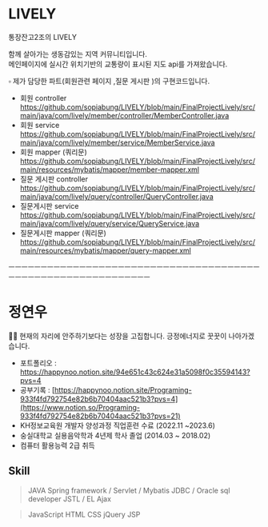 # LIVELY

통장잔고2조의 LIVELY

함께 살아가는 생동감있는 지역 커뮤니티입니다. <br>
메인페이지에 실시간 위치기반의 교통량이 표시된 지도 api를 가져왔습니다.

▫ 제가 담당한 파트(회원관련 페이지 ,질문 게시판 )의 구현코드입니다.

- 회원 controller
  https://github.com/sopiabung/LIVELY/blob/main/FinalProjectLively/src/main/java/com/lively/member/controller/MemberController.java
- 회원 service 
  https://github.com/sopiabung/LIVELY/blob/main/FinalProjectLively/src/main/java/com/lively/member/service/MemberService.java
- 회원 mapper (쿼리문) <br> 
  https://github.com/sopiabung/LIVELY/blob/main/FinalProjectLively/src/main/resources/mybatis/mapper/member-mapper.xml  
- 질문 게시판 controller 
  https://github.com/sopiabung/LIVELY/blob/main/FinalProjectLively/src/main/java/com/lively/query/controller/QueryController.java
- 질문게시판 service 
  https://github.com/sopiabung/LIVELY/blob/main/FinalProjectLively/src/main/java/com/lively/query/service/QueryService.java
- 질문게시판 mapper (쿼리문) 
  https://github.com/sopiabung/LIVELY/blob/main/FinalProjectLively/src/main/resources/mybatis/mapper/query-mapper.xml

ㅡㅡㅡㅡㅡㅡㅡㅡㅡㅡㅡㅡㅡㅡㅡㅡㅡㅡㅡㅡㅡㅡㅡㅡㅡㅡㅡㅡㅡㅡㅡㅡㅡㅡㅡㅡㅡㅡㅡㅡㅡㅡㅡㅡㅡㅡㅡㅡㅡㅡㅡㅡㅡㅡㅡㅡㅡㅡㅡㅡㅡ

# 정연우
🙌🏼 현재의 자리에 안주하기보다는 성장을 고집합니다. 긍정에너지로 꿋꿋이 나아가겠습니다.
<br>
- 포트폴리오 : https://happynoo.notion.site/94e651c43c624e31a5098f0c35594143?pvs=4
- 공부기록 : [https://happynoo.notion.site/Programing-933f4fd792754e82b6b70404aac521b3?pvs=4](https://www.notion.so/Programing-933f4fd792754e82b6b70404aac521b3?pvs=21)
- KH정보교육원 개발자 양성과정 직업훈련 수료 (2022.11 ~2023.6)
- 숭실대학교 실용음악학과 4년제 학사 졸업 (2014.03 ~ 2018.02) 
- 컴퓨터 활용능력 2급 취득 
 
## Skill

> JAVA
Spring framework / Servlet / Mybatis
JDBC / Oracle sql developer
JSTL / EL
Ajax
> 

> JavaScript HTML CSS
jQuery
JSP
> 
